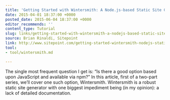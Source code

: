 ```yaml
---
title: 'Getting Started with Wintersmith: A Node.js-based Static Site Generator'
date: 2015-04-01 18:37:00 +0000
posted_date: 2015-06-04 18:37:00 +0000
editor_recommends: ''
content_type: Tutorial
slug: links/getting-started-with-wintersmith-a-nodejs-based-static-site-generator
source: Brian Rinaldi, Sitepoint
link: http://www.sitepoint.com/getting-started-wintersmith-nodejs-static-site-generator
tool:
- tool/wintersmith.md

---
```

The single most frequent question I get is: “Is there a good option based upon JavaScript and available via npm?” In this article, first of a two-part series, we’ll cover one such option, Wintersmith. Wintersmith is a robust static site generator with one biggest impediment being (in my opinion): a lack of detailed documentation.



